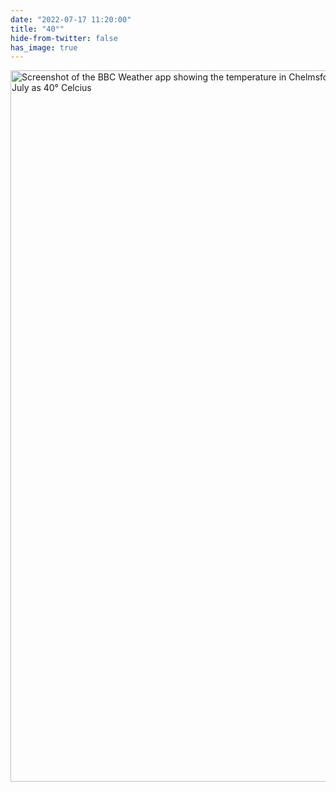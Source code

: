 ```yaml
---
date: "2022-07-17 11:20:00"
title: "40°"
hide-from-twitter: false
has_image: true
---
```


<p><img src="https://www.thisdaysportion.com/images/40.jpg" alt="Screenshot of the BBC Weather app showing the temperature in Chelmsford on Monday 18 July as 40° Celcius" height="1138" width="640"></p>
